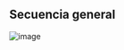 ## Secuencia general
![image](https://github.com/user-attachments/assets/2a85d9d9-7989-4ef3-8ff0-32dcb9bc1da7)
